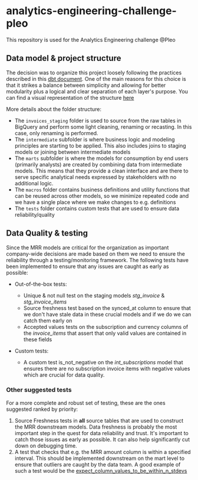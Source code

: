 # analytics-engineering-challenge-pleo

This repository is used for the Analytics Engineering challenge @Pleo

## Data model & project structure

The decision was to organize this project loosely following the practices described in this [dbt document](https://docs.getdbt.com/guides/best-practices/how-we-structure/1-guide-overview). One of the main reasons for this choice is that it strikes a balance between simplicity and allowing for better modularity plus a logical and clear separation of each layer's purpose.
You can find a visual representation of the structure [here](https://tree.nathanfriend.io/?s=(%27oZ!(%27fancyI~fullPath!false~trailGgSlashI~rootDotI)~F!(%27F!%27analytics-engGeCGg-challenge-pleo0README.md0analyseY9busGess_defGitKjalculate_O7TutilityjonvCt_currency7l*X0modelsHGtCmediate27l2BV7VBU7UBTNs_WagGgH*FsB373BL7LBTmarts5sql5ym6sq6ymJ7JBl0seedYsnapshotYteWY%27)~vCsK!%271%27)X%200%5Cn*2H*Gt_subscriZ3T*Wg_N4T*O_5H*8_O_drill_down.64Qcompany_Qmonth.7.sq8cuWomC9macrosHB.ymCerFsourceGinH0*I!trueJ4QpCiodKionL3_itemsNGvoiceOmrrQpC_TlHU4baseVl2_8sWstX*%20Ys0ZptKsj_9*c%01jZYXWVUTQONLKJIHGFCB987654320*)

More details about the folder structure:
- The `invoices_staging` folder is used to source from the raw tables in BigQuery and perform some light cleaning, renaming or recasting. In this case, only renaming is performed.
- The `intermediate` subfolder is where business logic and modeling principles are starting to be applied. This also includes joins to  staging models or joining between intermediate models
- The `marts` subfolder is where the models for consumption by end users (primarily analysts) are created by combining data from intermediate models. This means that they provide a clean interface and are there to serve specific analytical needs expressed by stakeholders with no additional logic.
- The `macros` folder contains business definitions and utility functions that can be reused across other models, so we minimize repeated code and we have a single place where we make changes to e.g. definitions
- The `tests` folder contains custom tests that are used to ensure data reliability/quality

## Data Quality & testing

Since the MRR models are critical for the organization as important company-wide decisions are made based on them we need to ensure the reliability through a testing/monitoring framework. 
The following tests have been implemented to ensure that any issues are caught as early as possible:

- Out-of-the-box tests:
  - Unique & not null test on the staging models *stg_invoice* & *stg_invoice_items*
  - Source freshness test based on the synced_at column to ensure that we don't have stale data in these crucial models and if we do we can catch them early on
  - Accepted values tests on the subscription and currency columns of the *invoice_items* that assert that only valid values are contained in these fields
    
- Custom tests:
  - A custom test is_not_negative on the *int_subscriptions* model that ensures there are no subscription invoice items with negative values which are crucial for data quality.

### Other suggested tests

For a more complete and robust set of testing, these are the ones suggested ranked by priority:
1. Source Freshness tests in **all** source tables that are used to construct the MRR downstream models. Data freshness is probably the most important step in the quest for data reliability and trust. It's important to catch those issues as early as possible. It can also help significantly cut down on debugging time. 
2. A test that checks that e.g. the MRR amount column is within a specified interval. This should be implemented downstream on the mart level to ensure that outliers are caught by the data team. A good example of such a test would be the [expect_column_values_to_be_within_n_stdevs](https://github.com/calogica/dbt-expectations/tree/0.8.5/#expect_column_values_to_be_within_n_stdevs)

  
